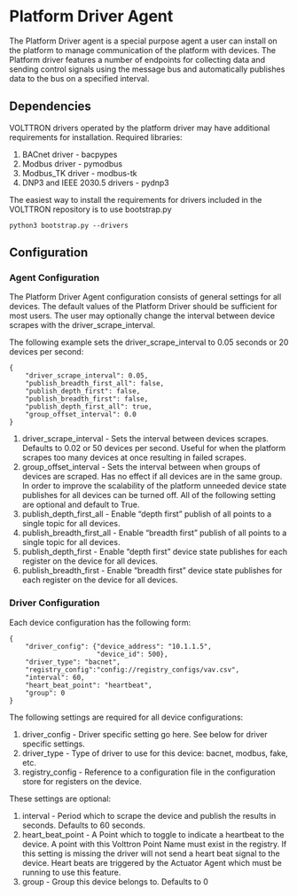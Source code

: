 # Platform Driver Agent

The Platform Driver agent is a special purpose agent a user can install on the platform to manage communication of the 
platform with devices. The Platform driver features a number of endpoints for collecting data and sending control signals 
using the message bus and automatically publishes data to the bus on a specified interval.

## Dependencies

VOLTTRON drivers operated by the platform driver may have additional requirements for installation. Required libraries:
1. BACnet driver - bacpypes
2. Modbus driver - pymodbus
3. Modbus_TK driver - modbus-tk
4. DNP3 and IEEE 2030.5 drivers - pydnp3

The easiest way to install the requirements for drivers included in the VOLTTRON repository is to use bootstrap.py 
```
python3 bootstrap.py --drivers
```

## Configuration

### Agent Configuration

The Platform Driver Agent configuration consists of general settings for all devices. The default values of the 
Platform Driver should be sufficient for most users. The user may optionally change the interval between device scrapes 
with the driver_scrape_interval.

The following example sets the driver_scrape_interval to 0.05 seconds or 20 devices per second:
```
{
    "driver_scrape_interval": 0.05,
    "publish_breadth_first_all": false,
    "publish_depth_first": false,
    "publish_breadth_first": false,
    "publish_depth_first_all": true,
    "group_offset_interval": 0.0
}
```

1. driver_scrape_interval - Sets the interval between devices scrapes. Defaults to 0.02 or 50 devices per second. 
Useful for when the platform scrapes too many devices at once resulting in failed scrapes.
2. group_offset_interval - Sets the interval between when groups of devices are scraped. Has no effect if all devices 
are in the same group.
In order to improve the scalability of the platform unneeded device state publishes for all devices can be turned off. 
All of the following setting are optional and default to True.
3. publish_depth_first_all - Enable “depth first” publish of all points to a single topic for all devices.
4. publish_breadth_first_all - Enable “breadth first” publish of all points to a single topic for all devices.
5. publish_depth_first - Enable “depth first” device state publishes for each register on the device for all devices.
6. publish_breadth_first - Enable “breadth first” device state publishes for each register on the device for all devices.

### Driver Configuration
Each device configuration has the following form:
```
{
    "driver_config": {"device_address": "10.1.1.5",
                      "device_id": 500},
    "driver_type": "bacnet",
    "registry_config":"config://registry_configs/vav.csv",
    "interval": 60,
    "heart_beat_point": "heartbeat",
    "group": 0
}
```
The following settings are required for all device configurations:
1. driver_config - Driver specific setting go here. See below for driver specific settings.
2. driver_type - Type of driver to use for this device: bacnet, modbus, fake, etc.
3. registry_config - Reference to a configuration file in the configuration store for registers on the device. 

These settings are optional:

1. interval - Period which to scrape the device and publish the results in seconds. Defaults to 60 seconds.
2. heart_beat_point - A Point which to toggle to indicate a heartbeat to the device. A point with this 
Volttron Point Name must exist in the registry. If this setting is missing the driver will not send a heart beat signal 
to the device. Heart beats are triggered by the Actuator Agent which must be running to use this feature.
3. group - Group this device belongs to. Defaults to 0
